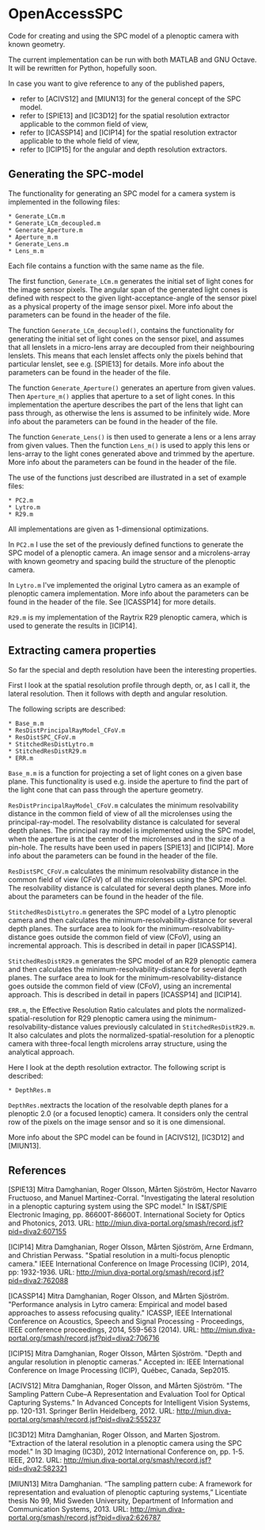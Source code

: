 OpenAccessSPC
=============

Code for creating and using the SPC model of a plenoptic camera with known geometry.

The current implementation can be run with both MATLAB and GNU Octave.  It will 
be rewritten for Python, hopefully soon.

In case you want to give reference to any of the published papers,
- refer to [ACIVS12] and [MIUN13] for the general concept of the SPC model.
- refer to [SPIE13] and [IC3D12] for the spatial resolution extractor applicable to the common field of view, 
- refer to [ICASSP14] and [ICIP14] for the spatial resolution extractor applicable to the whole field of view,
- refer to [ICIP15] for the angular and depth resolution extractors.

Generating the SPC-model
-------------------------------------------------------------------------------

The functionality for generating an SPC model for a camera system is 
implemented in the following files:

    * Generate_LCm.m
    * Generate_LCm_decoupled.m
    * Generate_Aperture.m
    * Aperture_m.m
    * Generate_Lens.m
    * Lens_m.m

Each file contains a function with the same name as the file.

The first function, `Generate_LCm.m` generates the initial set of light cones
for the image sensor pixels. The angular span of the generated light cones is 
defined with respect to the given light-acceptance-angle of the sensor pixel 
as a physical property of the image sensor pixel. More info about the 
parameters can be found in the header of the file. 

The function `Generate_LCm_decoupled()`, contains the functionality for 
generating the initial set of light cones on the sensor pixel, and assumes 
that all lenslets in a micro-lens array are decoupled from their neighbouring 
lenslets.  This means that each lenslet affects only the pixels behind that 
particular lenslet, see e.g. [SPIE13] for details.
More info about the parameters can be found in the header of the file.

The function `Generate_Aperture()` generates an aperture from given values.  
Then `Aperture_m()` applies that aperture to a set of light cones.  In this 
implementation the aperture describes the part of the lens that light can pass 
through, as otherwise the lens is assumed to be infinitely wide.
More info about the parameters can be found in the header of the file.

The function `Generate_Lens()` is then used to generate a lens or a lens array 
from given values.  Then the function `Lens_m()` is used to apply this lens or 
lens-array to the light cones generated above and trimmed by the aperture.
More info about the parameters can be found in the header of the file.

The use of the functions just described are illustrated in a set of example 
files:

    * PC2.m
    * Lytro.m
    * R29.m

All implementations are given as 1-dimensional optimizations.

In `PC2.m` I use the set of the previously defined functions to generate 
the SPC model of a plenoptic camera. An image sensor and a microlens-array 
with known geometry and spacing build the structure of the plenoptic camera.

In `Lytro.m` I've implemented the original Lytro camera as an example of  
plenoptic camera implementation. 
More info about the parameters can be found in the header of the file.
See [ICASSP14] for more details.

`R29.m` is my implementation of the Raytrix R29 plenoptic camera, which is used 
to generate the results in [ICIP14].


Extracting camera properties
-------------------------------------------------------------------------------

So far the special and depth resolution have been the interesting properties.  

First I look at the spatial resolution profile through depth, or, as I call it, the lateral 
resolution. Then it follows with depth and angular resolution.

The following scripts are described:

    * Base_m.m
    * ResDistPrincipalRayModel_CFoV.m
    * ResDistSPC_CFoV.m
    * StitchedResDistLytro.m
    * StitchedResDistR29.m
    * ERR.m
  
`Base_m.m` is a function for projecting a set of light cones on 
a given base plane. This functionality is used e.g. inside the aperture to find 
the part of the light cone that can pass through the aperture geometry.

`ResDistPrincipalRayModel_CFoV.m` calculates the minimum resolvability distance 
in the common field of view of all the microlenses using the principal-ray-model. 
The resolvability distance is calculated for several depth planes.
The principal ray model is implemented using the SPC model, when the aperture 
is at the center of the microlenses and in the size of a pin-hole. 
The results have been used in papers [SPIE13] and [ICIP14].
More info about the parameters can be found in the header of the file.

`ResDistSPC_CFoV.m` calculates the minimum resolvability distance in the common 
field of view (CFoV) of all the microlenses using the SPC model. 
The resolvability distance is calculated for several depth planes.
More info about the parameters can be found in the header of the file.

`StitchedResDistLytro.m` generates the SPC model of a Lytro plenoptic camera and 
then calculates the minimum-resolvability-distance for several depth planes. 
The surface area to look for the  minimum-resolvability-distance goes outside 
the common field of view (CFoV), using an incremental approach. 
This is described in detail in paper [ICASSP14].

`StitchedResDistR29.m` generates the SPC model of an R29 plenoptic camera and 
then calculates the minimum-resolvability-distance for several depth planes. 
The surface area to look for the  minimum-resolvability-distance goes outside 
the common field of view (CFoV), using an incremental approach. 
This is described in detail in papers [ICASSP14] and [ICIP14].

`ERR.m`, the Effective Resolution Ratio calculates and plots the 
normalized-spatial-resolution for R29 plenoptic camera using the 
minimum-resolvability-distance values previously calculated in 
`StitchedResDistR29.m`.
It also calculates and plots the normalized-spatial-resolution for a plenoptic 
camera with three-focal length microlens array structure, using the analytical 
approach.

Here I look at the depth resolution extractor.
The following script is described:

    * DepthRes.m

`DepthRes.m`extracts the location of the resolvable depth planes for a plenoptic 2.0
(or a focused lenoptic) camera. It considers only the central row of the pixels on 
the image sensor and so it is one dimensional.


More info about the SPC model can be found in [ACIVS12], [IC3D12] and [MIUN13].

References
-------------------------------------------------------------------------------

[SPIE13] Mitra Damghanian, Roger Olsson, Mårten Sjöström, Hector Navarro Fructuoso, 
and Manuel Martinez-Corral. "Investigating the lateral resolution in a plenoptic 
capturing system using the SPC model." In IS&T/SPIE Electronic Imaging, pp. 
86600T-86600T. International Society for Optics and Photonics, 2013.
URL: http://miun.diva-portal.org/smash/record.jsf?pid=diva2:607155

[ICIP14] Mitra Damghanian, Roger Olsson, Mårten Sjöström, Arne Erdmann, and 
Christian Perwass. "Spatial resolution in a multi-focus plenoptic camera." 
IEEE International Conference on Image Processing (ICIP), 2014, pp: 1932-1936. 
URL: http://miun.diva-portal.org/smash/record.jsf?pid=diva2:762088

[ICASSP14] Mitra Damghanian, Roger Olsson, and Mårten Sjöström. "Performance analysis 
in Lytro camera: Empirical and model based approaches to assess refocusing quality."
ICASSP, IEEE International Conference on Acoustics, Speech and Signal Processing - 
Proceedings, IEEE conference proceedings, 2014, 559-563 (2014).
URL: http://miun.diva-portal.org/smash/record.jsf?pid=diva2:706716

[ICIP15] Mitra Damghanian, Roger Olsson, Mårten Sjöström. "Depth and angular resolution 
in plenoptic cameras." Accepted in: IEEE International Conference on Image Processing (ICIP), 
Québec, Canada, Sep2015.

[ACIVS12] Mitra Damghanian, Roger Olsson, and Mårten Sjöström. "The Sampling Pattern 
Cube–A Representation and Evaluation Tool for Optical Capturing Systems." In 
Advanced Concepts for Intelligent Vision Systems, pp. 120-131. Springer Berlin 
Heidelberg, 2012. URL: http://miun.diva-portal.org/smash/record.jsf?pid=diva2:555237

[IC3D12] Mitra Damghanian, Roger Olsson, and Marten Sjostrom. "Extraction of the lateral 
resolution in a plenoptic camera using the SPC model." In 3D Imaging (IC3D), 2012 
International Conference on, pp. 1-5. IEEE, 2012.
URL: http://miun.diva-portal.org/smash/record.jsf?pid=diva2:582321

[MIUN13] Mitra Damghanian. “The sampling pattern cube: A framework for representation 
and evaluation of plenoptic capturing systems,” Licentiate thesis No 99, Mid
Sweden University, Department of Information and Communication Systems, 2013.
URL: http://miun.diva-portal.org/smash/record.jsf?pid=diva2:626787
